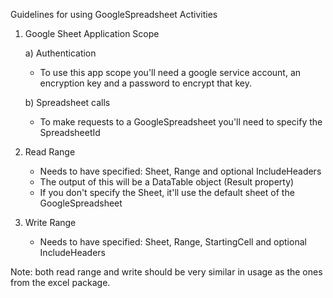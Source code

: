 Guidelines for using GoogleSpreadsheet Activities

1. Google Sheet Application Scope

    a) Authentication

    - To use this app scope you'll need a google service account, an encryption key and a password to encrypt that key.

    b) Spreadsheet calls

    - To make requests to a GoogleSpreadsheet you'll need to specify the SpreadsheetId

2. Read Range

    - Needs to have specified: Sheet, Range and optional IncludeHeaders
    - The output of this will be a DataTable object (Result property)
    - If you don't specify the Sheet, it'll use the default sheet of the GoogleSpreadsheet

3. Write Range

    - Needs to have specified: Sheet, Range, StartingCell and optional IncludeHeaders


Note: both read range and write should be very similar in usage as the ones from the excel package.